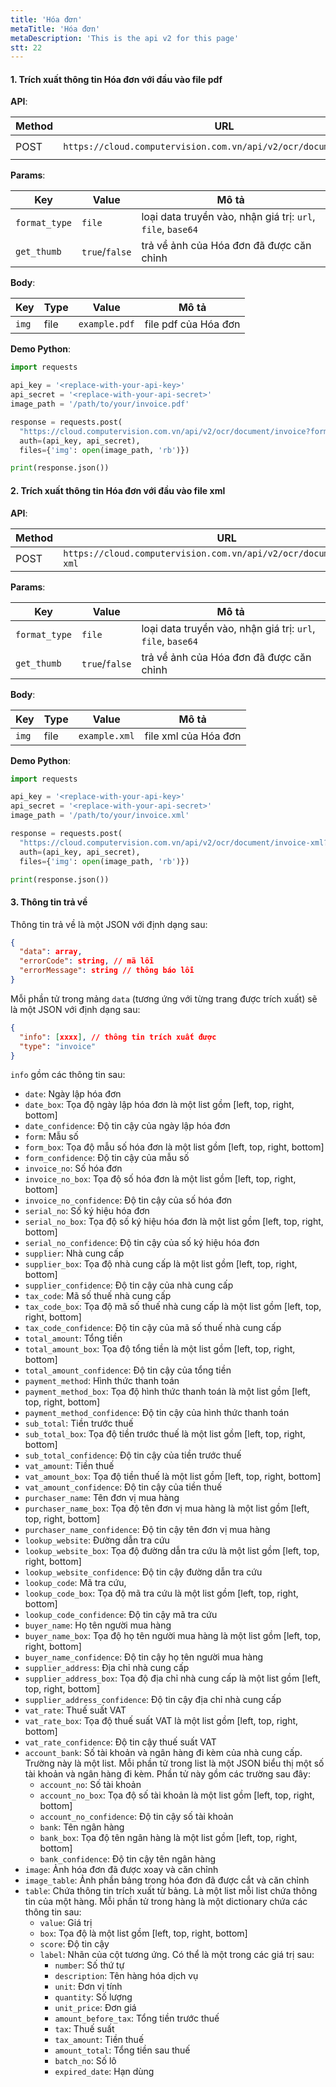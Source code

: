 ```yaml
---
title: 'Hóa đơn'
metaTitle: 'Hóa đơn'
metaDescription: 'This is the api v2 for this page'
stt: 22
---
```


#### 1. Trích xuất thông tin Hóa đơn với đầu vào file pdf

**API**:

| Method | URL                                                               | content-type          |
| ------ | ----------------------------------------------------------------- | --------------------- |
| POST   | `https://cloud.computervision.com.vn/api/v2/ocr/document/invoice` | `multipart/form-data` |

**Params**:

| Key           | Value          | Mô tả                                                       |
| ------------- | -------------- | ----------------------------------------------------------- |
| `format_type` | `file`         | loại data truyền vào, nhận giá trị: `url`, `file`, `base64` |
| `get_thumb`   | `true`/`false` | trả về ảnh của Hóa đơn đã được căn chỉnh                    |

**Body**:

| Key   | Type | Value         | Mô tả                |
| ----- | ---- | ------------- | -------------------- |
| `img` | file | `example.pdf` | file pdf của Hóa đơn |

**Demo Python**:

```python
import requests

api_key = '<replace-with-your-api-key>'
api_secret = '<replace-with-your-api-secret>'
image_path = '/path/to/your/invoice.pdf'

response = requests.post(
  "https://cloud.computervision.com.vn/api/v2/ocr/document/invoice?format_type=file&get_thumb=false",
  auth=(api_key, api_secret),
  files={'img': open(image_path, 'rb')})

print(response.json())

```

#### 2. Trích xuất thông tin Hóa đơn với đầu vào file xml

**API**:

| Method | URL                                                                   | content-type          |
| ------ | --------------------------------------------------------------------- | --------------------- |
| POST   | `https://cloud.computervision.com.vn/api/v2/ocr/document/invoice-xml` | `multipart/form-data` |

**Params**:

| Key           | Value          | Mô tả                                                       |
| ------------- | -------------- | ----------------------------------------------------------- |
| `format_type` | `file`         | loại data truyền vào, nhận giá trị: `url`, `file`, `base64` |
| `get_thumb`   | `true`/`false` | trả về ảnh của Hóa đơn đã được căn chỉnh                    |

**Body**:

| Key   | Type | Value         | Mô tả                |
| ----- | ---- | ------------- | -------------------- |
| `img` | file | `example.xml` | file xml của Hóa đơn |

**Demo Python**:

```python
import requests

api_key = '<replace-with-your-api-key>'
api_secret = '<replace-with-your-api-secret>'
image_path = '/path/to/your/invoice.xml'

response = requests.post(
  "https://cloud.computervision.com.vn/api/v2/ocr/document/invoice-xml?format_type=file&get_thumb=false",
  auth=(api_key, api_secret),
  files={'img': open(image_path, 'rb')})

print(response.json())

```

#### 3. Thông tin trả về

Thông tin trả về là một JSON với định dạng sau:

```json
{
  "data": array,
  "errorCode": string, // mã lỗi
  "errorMessage": string // thông báo lỗi
}
```

Mỗi phần tử trong mảng `data` (tương ứng với từng trang được trích xuất) sẽ là một JSON với định dạng sau:

```json
{
  "info": [xxxx], // thông tin trích xuất được
  "type": "invoice"
}
```

`info` gồm các thông tin sau:

- `date`: Ngày lập hóa đơn
- `date_box`: Tọa độ ngày lập hóa đơn là một list gồm [left, top, right, bottom]
- `date_confidence`: Độ tin cậy của ngày lập hóa đơn
- `form`: Mẫu số
- `form_box`: Tọa độ mẫu số hóa đơn là một list gồm [left, top, right, bottom]
- `form_confidence`: Độ tin cậy của mẫu số
- `invoice_no`: Số hóa đơn
- `invoice_no_box`: Tọa độ số hóa đơn là một list gồm [left, top, right, bottom]
- `invoice_no_confidence`: Độ tin cậy của số hóa đơn
- `serial_no`: Số ký hiệu hóa đơn
- `serial_no_box`: Tọa độ số ký hiệu hóa đơn là một list gồm [left, top, right, bottom]
- `serial_no_confidence`: Độ tin cậy của số ký hiệu hóa đơn
- `supplier`: Nhà cung cấp
- `supplier_box`: Tọa độ nhà cung cấp là một list gồm [left, top, right, bottom]
- `supplier_confidence`: Độ tin cậy của nhà cung cấp
- `tax_code`: Mã số thuế nhà cung cấp
- `tax_code_box`: Tọa độ mã số thuế nhà cung cấp là một list gồm [left, top, right, bottom]
- `tax_code_confidence`: Độ tin cậy của mã số thuế nhà cung cấp
- `total_amount`: Tổng tiền
- `total_amount_box`: Tọa độ tổng tiền là một list gồm [left, top, right, bottom]
- `total_amount_confidence`: Độ tin cậy của tổng tiền
- `payment_method`: Hình thức thanh toán
- `payment_method_box`: Tọa độ hình thức thanh toán là một list gồm [left, top, right, bottom]
- `payment_method_confidence`: Độ tin cậy của hình thức thanh toán
- `sub_total`: Tiền trước thuế
- `sub_total_box`: Tọa độ tiền trước thuế là một list gồm [left, top, right, bottom]
- `sub_total_confidence`: Độ tin cậy của tiền trước thuế
- `vat_amount`: Tiền thuế
- `vat_amount_box`: Tọa độ tiền thuế là một list gồm [left, top, right, bottom]
- `vat_amount_confidence`: Độ tin cậy của tiền thuế
- `purchaser_name`: Tên đơn vị mua hàng
- `purchaser_name_box`: Tọa độ tên đơn vị mua hàng là một list gồm [left, top, right, bottom]
- `purchaser_name_confidence`: Độ tin cậy tên đơn vị mua hàng
- `lookup_website`: Đường dẫn tra cứu
- `lookup_website_box`: Tọa độ đường dẫn tra cứu là một list gồm [left, top, right, bottom]
- `lookup_website_confidence`: Độ tin cậy đường dẫn tra cứu
- `lookup_code`: Mã tra cứu,
- `lookup_code_box`: Tọa độ mã tra cứu là một list gồm [left, top, right, bottom]
- `lookup_code_confidence`: Độ tin cậy mã tra cứu
- `buyer_name`: Họ tên người mua hàng
- `buyer_name_box`: Tọa độ họ tên người mua hàng là một list gồm [left, top, right, bottom]
- `buyer_name_confidence`: Độ tin cậy họ tên người mua hàng
- `supplier_address`: Địa chỉ nhà cung cấp
- `supplier_address_box`: Tọa độ địa chỉ nhà cung cấp là một list gồm [left, top, right, bottom]
- `supplier_address_confidence`: Độ tin cậy địa chỉ nhà cung cấp
- `vat_rate`: Thuế suất VAT
- `vat_rate_box`: Tọa độ thuế suất VAT là một list gồm [left, top, right, bottom]
- `vat_rate_confidence`: Độ tin cậy thuế suất VAT
- `account_bank`: Số tài khoản và ngân hàng đi kèm của nhà cung cấp. Trường này là một list. Mỗi phần tử trong list là một JSON biểu thị một số tài khoản và ngân hàng đi kèm. Phần tử này gồm các trường sau đây:
  - `account_no`: Số tài khoản
  - `account_no_box`: Tọa độ số tài khoản là một list gồm [left, top, right, bottom]
  - `account_no_confidence`: Độ tin cậy số tài khoản
  - `bank`: Tên ngân hàng
  - `bank_box`: Tọa độ tên ngân hàng là một list gồm [left, top, right, bottom]
  - `bank_confidence`: Độ tin cậy tên ngân hàng
- `image`: Ảnh hóa đơn đã được xoay và căn chỉnh
- `image_table`: Ảnh phần bảng trong hóa đơn đã được cắt và căn chỉnh
- `table`: Chứa thông tin trích xuất từ bảng. Là một list mỗi list chứa thông tin của một hàng. Mỗi phần tử trong hàng là một dictionary chứa các thông tin sau:
  - `value`: Giá trị
  - `box`: Tọa độ là một list gồm [left, top, right, bottom]
  - `score`: Độ tin cậy
  - `label`: Nhãn của cột tương ứng. Có thể là một trong các giá trị sau:
    - `number`: Số thứ tự
    - `description`: Tên hàng hóa dịch vụ
    - `unit`: Đơn vị tính
    - `quantity`: Số lượng
    - `unit_price`: Đơn giá
    - `amount_before_tax`: Tổng tiền trước thuế
    - `tax`: Thuế suất
    - `tax_amount`: Tiền thuế
    - `amount_total`: Tổng tiền sau thuế
    - `batch_no`: Số lô
    - `expired_date`: Hạn dùng
